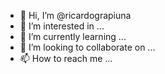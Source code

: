 - 👋 Hi, I’m @ricardograpiuna
- 👀 I’m interested in ...
- 🌱 I’m currently learning ...
- 💞️ I’m looking to collaborate on ...
- 📫 How to reach me ...

<!---
ricardograpiuna/ricardograpiuna is a ✨ special ✨ repository because its `README.md` (this file) appears on your GitHub profile.
You can click the Preview link to take a look at your changes.
--->
